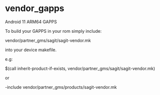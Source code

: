 # vendor_gapps
Android 11 ARM64 GAPPS

To build your GAPPS in your rom simply include:

vendor/partner_gms/sagit/sagit-vendor.mk

into your device makefile.

e.g:

$(call inherit-product-if-exists, vendor/partner_gms/sagit/sagit-vendor.mk)

or

-include vendor/partner_gms/products/sagit-vendor.mk
